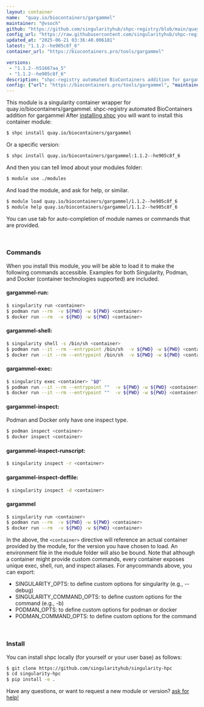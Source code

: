 ```yaml
---
layout: container
name:  "quay.io/biocontainers/gargammel"
maintainer: "@vsoch"
github: "https://github.com/singularityhub/shpc-registry/blob/main/quay.io/biocontainers/gargammel/container.yaml"
config_url: "https://raw.githubusercontent.com/singularityhub/shpc-registry/main/quay.io/biocontainers/gargammel/container.yaml"
updated_at: "2025-06-21 03:36:40.006181"
latest: "1.1.2--he905c8f_6"
container_url: "https://biocontainers.pro/tools/gargammel"

versions:
 - "1.1.2--h51667aa_5"
 - "1.1.2--he905c8f_6"
description: "shpc-registry automated BioContainers addition for gargammel"
config: {"url": "https://biocontainers.pro/tools/gargammel", "maintainer": "@vsoch", "description": "shpc-registry automated BioContainers addition for gargammel", "latest": {"1.1.2--he905c8f_6": "sha256:1c24122fa44fed0f0daaac738df1eff97386d64c0c26dd04bfcaf650aec93d49"}, "tags": {"1.1.2--h51667aa_5": "sha256:84dc92dc17243162063fc7b48d3ca13778c6b8a7b1670f6de824283baf646b4c", "1.1.2--he905c8f_6": "sha256:1c24122fa44fed0f0daaac738df1eff97386d64c0c26dd04bfcaf650aec93d49"}, "docker": "quay.io/biocontainers/gargammel"}
---
```


This module is a singularity container wrapper for quay.io/biocontainers/gargammel.
shpc-registry automated BioContainers addition for gargammel
After [installing shpc](#install) you will want to install this container module:


```bash
$ shpc install quay.io/biocontainers/gargammel
```

Or a specific version:

```bash
$ shpc install quay.io/biocontainers/gargammel:1.1.2--he905c8f_6
```

And then you can tell lmod about your modules folder:

```bash
$ module use ./modules
```

And load the module, and ask for help, or similar.

```bash
$ module load quay.io/biocontainers/gargammel/1.1.2--he905c8f_6
$ module help quay.io/biocontainers/gargammel/1.1.2--he905c8f_6
```

You can use tab for auto-completion of module names or commands that are provided.

<br>

### Commands

When you install this module, you will be able to load it to make the following commands accessible.
Examples for both Singularity, Podman, and Docker (container technologies supported) are included.

#### gargammel-run:

```bash
$ singularity run <container>
$ podman run --rm  -v ${PWD} -w ${PWD} <container>
$ docker run --rm  -v ${PWD} -w ${PWD} <container>
```

#### gargammel-shell:

```bash
$ singularity shell -s /bin/sh <container>
$ podman run --it --rm --entrypoint /bin/sh  -v ${PWD} -w ${PWD} <container>
$ docker run --it --rm --entrypoint /bin/sh  -v ${PWD} -w ${PWD} <container>
```

#### gargammel-exec:

```bash
$ singularity exec <container> "$@"
$ podman run --it --rm --entrypoint ""  -v ${PWD} -w ${PWD} <container> "$@"
$ docker run --it --rm --entrypoint ""  -v ${PWD} -w ${PWD} <container> "$@"
```

#### gargammel-inspect:

Podman and Docker only have one inspect type.

```bash
$ podman inspect <container>
$ docker inspect <container>
```

#### gargammel-inspect-runscript:

```bash
$ singularity inspect -r <container>
```

#### gargammel-inspect-deffile:

```bash
$ singularity inspect -d <container>
```



#### gargammel

```bash
$ singularity run <container>
$ podman run --rm  -v ${PWD} -w ${PWD} <container>
$ docker run --rm  -v ${PWD} -w ${PWD} <container>
```


In the above, the `<container>` directive will reference an actual container provided
by the module, for the version you have chosen to load. An environment file in the
module folder will also be bound. Note that although a container
might provide custom commands, every container exposes unique exec, shell, run, and
inspect aliases. For anycommands above, you can export:

 - SINGULARITY_OPTS: to define custom options for singularity (e.g., --debug)
 - SINGULARITY_COMMAND_OPTS: to define custom options for the command (e.g., -b)
 - PODMAN_OPTS: to define custom options for podman or docker
 - PODMAN_COMMAND_OPTS: to define custom options for the command

<br>

### Install

You can install shpc locally (for yourself or your user base) as follows:

```bash
$ git clone https://github.com/singularityhub/singularity-hpc
$ cd singularity-hpc
$ pip install -e .
```

Have any questions, or want to request a new module or version? [ask for help!](https://github.com/singularityhub/singularity-hpc/issues)
